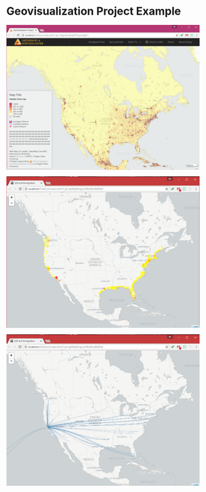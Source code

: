 # Geovisualization Project Example

![](img/mainpage.png)

![](img/thematic.png)

![](img/immigrantion.png)
